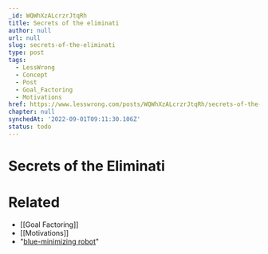 ```yaml
---
_id: WQWhXzALcrzrJtqRh
title: Secrets of the eliminati
author: null
url: null
slug: secrets-of-the-eliminati
type: post
tags:
  - LessWrong
  - Concept
  - Post
  - Goal_Factoring
  - Motivations
href: https://www.lesswrong.com/posts/WQWhXzALcrzrJtqRh/secrets-of-the-eliminati
chapter: null
synchedAt: '2022-09-01T09:11:30.106Z'
status: todo
---
```


# Secrets of the Eliminati


# Related

- [[Goal Factoring]]
- [[Motivations]]
- "[blue-minimizing robot](/lw/6ha/the_blueminimizing_robot/)"